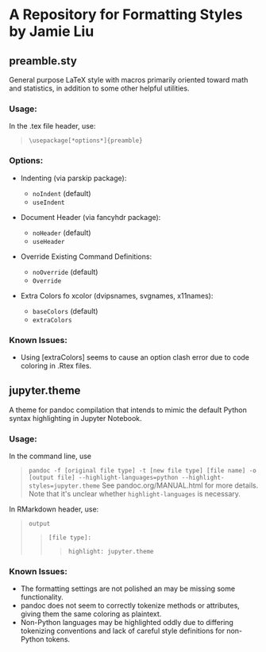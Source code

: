 # A Repository for Formatting Styles by Jamie Liu

## preamble.sty

General purpose LaTeX style with macros primarily oriented toward math and statistics, in addition to some other helpful utilities.

### Usage:
In the .tex file header, use:
> `\usepackage[*options*]{preamble}`

### Options:
  * Indenting (via parskip package):
    * `noIndent` (default)
    * `useIndent`

  * Document Header (via fancyhdr package):
    * `noHeader` (default)
    * `useHeader`

  * Override Existing Command Definitions:
    * `noOverride` (default)
    * `Override`

  * Extra Colors fo xcolor (dvipsnames, svgnames, x11names):
    * `baseColors` (default)
    * `extraColors`

### Known Issues:
  * Using [extraColors] seems to cause an option clash error due to code coloring in .Rtex files.


## jupyter.theme

A theme for pandoc compilation that intends to mimic the default Python syntax highlighting in Jupyter Notebook.

### Usage:
In the command line, use
> `pandoc -f [original file type] -t [new file type] [file name] -o [output file] --highlight-languages=python --highlight-styles=jupyter.theme`
See pandoc.org/MANUAL.html for more details. Note that it's unclear whether `highlight-languages` is necessary.

In RMarkdown header, use:
> `output`
>> `[file type]:`
>>> `highlight: jupyter.theme`

### Known Issues:
  * The formatting settings are not polished an may be missing some functionality.
  * pandoc does not seem to correctly tokenize methods or attributes, giving them the same coloring as plaintext.
  * Non-Python languages may be highlighted oddly due to differing tokenizing conventions and lack of careful style definitions for non-Python tokens.
